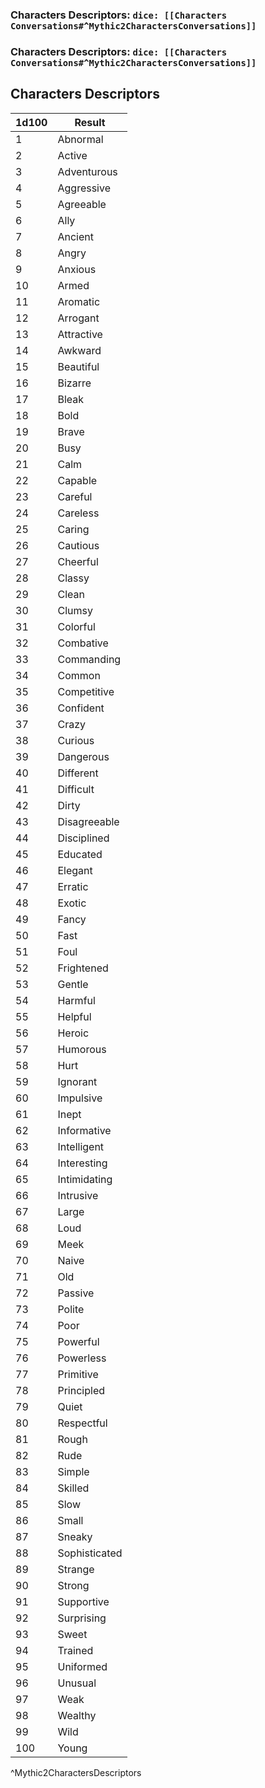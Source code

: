 ### Characters Descriptors: `dice: [[Characters Conversations#^Mythic2CharactersConversations]]`
### Characters Descriptors: `dice: [[Characters Conversations#^Mythic2CharactersConversations]]`

## Characters Descriptors
| 1d100 | Result        |
| ----- | ------------- |
| 1     | Abnormal      |
| 2     | Active        |
| 3     | Adventurous   |
| 4     | Aggressive    |
| 5     | Agreeable     |
| 6     | Ally          |
| 7     | Ancient       |
| 8     | Angry         |
| 9     | Anxious       |
| 10    | Armed         |
| 11    | Aromatic      |
| 12    | Arrogant      |
| 13    | Attractive    |
| 14    | Awkward       |
| 15    | Beautiful     |
| 16    | Bizarre       |
| 17    | Bleak         |
| 18    | Bold          |
| 19    | Brave         |
| 20    | Busy          |
| 21    | Calm          |
| 22    | Capable       |
| 23    | Careful       |
| 24    | Careless      |
| 25    | Caring        |
| 26    | Cautious      |
| 27    | Cheerful      |
| 28    | Classy        |
| 29    | Clean         |
| 30    | Clumsy        |
| 31    | Colorful      |
| 32    | Combative     |
| 33    | Commanding    |
| 34    | Common        |
| 35    | Competitive   |
| 36    | Confident     |
| 37    | Crazy         |
| 38    | Curious       |
| 39    | Dangerous     |
| 40    | Different     |
| 41    | Difficult     |
| 42    | Dirty         |
| 43    | Disagreeable  |
| 44    | Disciplined   |
| 45    | Educated      |
| 46    | Elegant       |
| 47    | Erratic       |
| 48    | Exotic        |
| 49    | Fancy         |
| 50    | Fast          |
| 51    | Foul          |
| 52    | Frightened    |
| 53    | Gentle        |
| 54    | Harmful       |
| 55    | Helpful       |
| 56    | Heroic        |
| 57    | Humorous      |
| 58    | Hurt          |
| 59    | Ignorant      |
| 60    | Impulsive     |
| 61    | Inept         |
| 62    | Informative   |
| 63    | Intelligent   |
| 64    | Interesting   |
| 65    | Intimidating  |
| 66    | Intrusive     |
| 67    | Large         |
| 68    | Loud          |
| 69    | Meek          |
| 70    | Naive         |
| 71    | Old           |
| 72    | Passive       |
| 73    | Polite        |
| 74    | Poor          |
| 75    | Powerful      |
| 76    | Powerless     |
| 77    | Primitive     |
| 78    | Principled    |
| 79    | Quiet         |
| 80    | Respectful    |
| 81    | Rough         |
| 82    | Rude          |
| 83    | Simple        |
| 84    | Skilled       |
| 85    | Slow          |
| 86    | Small         |
| 87    | Sneaky        |
| 88    | Sophisticated |
| 89    | Strange       |
| 90    | Strong        |
| 91    | Supportive    |
| 92    | Surprising    |
| 93    | Sweet         |
| 94    | Trained       |
| 95    | Uniformed     |
| 96    | Unusual       |
| 97    | Weak          |
| 98    | Wealthy       |
| 99    | Wild          |
| 100   | Young         |
^Mythic2CharactersDescriptors